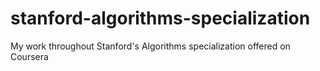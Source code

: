 # stanford-algorithms-specialization
My work throughout Stanford's Algorithms specialization offered on Coursera
